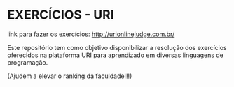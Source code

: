 # EXERCÍCIOS - URI
link para fazer os exercícios: http://urionlinejudge.com.br/

Este repositório tem como objetivo disponibilizar a resolução dos exercícios oferecidos na plataforma URI
para aprendizado em diversas linguagens de programação.

(Ajudem a elevar o ranking da faculdade!!!)
